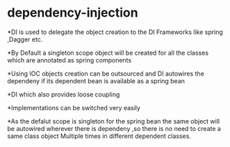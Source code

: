 # dependency-injection
*DI is used to delegate the object creation to the DI Frameworks like spring ,Dagger etc.

*By Default a singleton scope object will be created for all the classes which are annotated as spring components

*Using IOC objects creation can be outsourced and DI autowires the dependeny if its dependent bean is available as a spring bean

*DI which also provides loose coupling

*Implementations can be switched very easily

*As the defalut scope is singleton for the spring bean the same object will be autowired  wherever there is dependeny ,so there is no need to create a same class object Multiple times in different dependent classes. 
